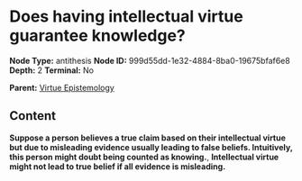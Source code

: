 # Does having intellectual virtue guarantee knowledge?

**Node Type:** antithesis
**Node ID:** 999d55dd-1e32-4884-8ba0-19675bfaf6e8
**Depth:** 2
**Terminal:** No

**Parent:** [Virtue Epistemology](virtue-epistemology.md)

## Content

**Suppose a person believes a true claim based on their intellectual virtue but due to misleading evidence usually leading to false beliefs. Intuitively, this person might doubt being counted as knowing.**, **Intellectual virtue might not lead to true belief if all evidence is misleading.**
